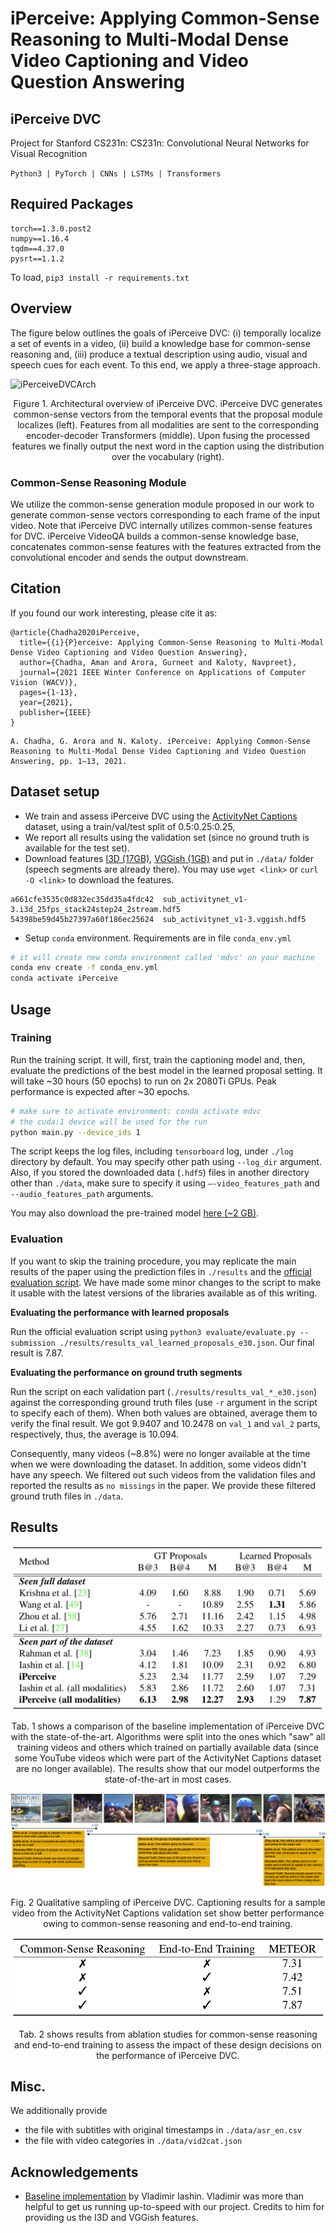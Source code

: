 # iPerceive: Applying Common-Sense Reasoning to Multi-Modal Dense Video Captioning and Video Question Answering
## iPerceive DVC

Project for Stanford CS231n: CS231n: Convolutional Neural Networks for Visual Recognition

```Python3 | PyTorch | CNNs | LSTMs | Transformers```

## Required Packages

```
torch==1.3.0.post2
numpy==1.16.4
tqdm==4.37.0
pysrt==1.1.2
```

To load,
```pip3 install -r requirements.txt```

## Overview

The figure below outlines the goals of iPerceive DVC: (i) temporally localize a set of events in a video, (ii) build a knowledge base for common-sense reasoning and, (iii) produce a textual description using audio, visual and speech cues for each event. To this end, we apply a three-stage approach.

![iPerceiveDVCArch](https://github.com/amanchadha/iPerceive/blob/master/iPerceiveDVC/images/archDVC.jpg)
<p align="center">Figure 1. Architectural overview of iPerceive DVC. iPerceive DVC generates common-sense vectors from the temporal events that the proposal module localizes (left). Features from all modalities are sent to the corresponding encoder-decoder Transformers (middle). Upon fusing the processed features we finally output the next word in the caption using the distribution over the vocabulary (right).</p>

### Common-Sense Reasoning Module
We utilize the common-sense generation module proposed in our work to generate common-sense vectors corresponding to each frame of the input video. Note that iPerceive DVC internally utilizes common-sense features for DVC. iPerceive VideoQA builds a common-sense knowledge base, concatenates common-sense features with the features extracted from the convolutional encoder and sends the output downstream.

## Citation

If you found our work interesting, please cite it as:

```
@article{Chadha2020iPerceive,
  title={{i}{P}erceive: Applying Common-Sense Reasoning to Multi-Modal Dense Video Captioning and Video Question Answering},
  author={Chadha, Aman and Arora, Gurneet and Kaloty, Navpreet},
  journal={2021 IEEE Winter Conference on Applications of Computer Vision (WACV)},
  pages={1-13},
  year={2021},
  publisher={IEEE}
}
```

```
A. Chadha, G. Arora and N. Kaloty. iPerceive: Applying Common-Sense Reasoning to Multi-Modal Dense Video Captioning and Video Question Answering, pp. 1–13, 2021.
```

## Dataset setup

- We train and assess iPerceive DVC using the [ActivityNet Captions](https://cs.stanford.edu/people/ranjaykrishna/densevid/) dataset, using a train/val/test split of 0.5:0.25:0.25, 
- We report all results using the validation set (since no ground truth is available for the test set). 
- Download features [I3D (17GB)](https://storage.googleapis.com/mdvc/sub_activitynet_v1-3.i3d_25fps_stack24step24_2stream.hdf5), [VGGish (1GB)](https://storage.googleapis.com/mdvc/sub_activitynet_v1-3.vggish.hdf5) and put in `./data/` folder (speech segments are already there). 
You may use `wget <link>` or `curl -O <link>` to download the features.

```
a661cfe3535c0d832ec35dd35a4fdc42  sub_activitynet_v1-3.i3d_25fps_stack24step24_2stream.hdf5
54398be59d45b27397a60f186ec25624  sub_activitynet_v1-3.vggish.hdf5
```

- Setup `conda` environment. Requirements are in file `conda_env.yml`
```bash
# it will create new conda environment called 'mdvc' on your machine 
conda env create -f conda_env.yml
conda activate iPerceive
```

## Usage

### Training

Run the training script. It will, first, train the captioning model and, then, evaluate the predictions of the best model in the learned proposal setting. 
It will take ~30 hours (50 epochs) to run on 2x 2080Ti GPUs. Peak performance is expected after ~30 epochs.
```bash
# make sure to activate environment: conda activate mdvc
# the cuda:1 device will be used for the run
python main.py --device_ids 1
```
The script keeps the log files, including `tensorboard` log, under `./log` directory by default. You may specify other path using `--log_dir` argument. Also, if you stored the downloaded data (`.hdf5`) files in another directory other than `./data`, make sure to specify it using `–-video_features_path` and `--audio_features_path` arguments.

You may also download the pre-trained model [here (~2 GB)](https://drive.google.com/file/d/1oTzN_lDpHIxHLzsn4YZauWutQe-M1nYM/view?usp=sharing).

### Evaluation

If you want to skip the training procedure, you may replicate the main results of the paper using the prediction files in `./results` and the [official evaluation script](https://github.com/ranjaykrishna/densevid_eval/tree/9d4045aced3d827834a5d2da3c9f0692e3f33c1c).
We have made some minor changes to the script to make it usable with the latest versions of the libraries available as of this writing.

**Evaluating the performance with learned proposals**

Run the official evaluation script using `python3 evaluate/evaluate.py --submission ./results/results_val_learned_proposals_e30.json`. Our final result is 7.87.

**Evaluating the performance on ground truth segments**

Run the script on each validation part (`./results/results_val_*_e30.json`) against the corresponding ground truth files (use `-r` argument in the script to specify each of them). When both values are obtained, average them to verify the final result. We got 9.9407 and 10.2478 on `val_1` and `val_2` parts, respectively, thus, the average is 10.094.

Consequently, many videos (~8.8%) were no longer available at the time when we were downloading the dataset. In addition, some videos didn't have any speech. We filtered out such videos from the validation files and reported the results as `no missings` in the paper. We provide these filtered ground truth files in `./data`.

## Results

![iPerceiveDVCArch](https://github.com/amanchadha/iPerceive/blob/master/iPerceiveDVC/images/dvc_res.jpg)
<p align="center">Tab. 1 shows a comparison of the baseline implementation of iPerceive DVC with the state-of-the-art. Algorithms were split into the ones which "saw" all training videos and others which trained on partially available data (since some YouTube videos which were part of the ActivityNet Captions dataset are no longer available). The results show that our model outperforms the state-of-the-art in most cases.

![iPerceiveDVCArch](https://github.com/amanchadha/iPerceive/blob/master/iPerceiveDVC/images/DVCsample.jpg)
<p align="center">Fig. 2 Qualitative sampling of iPerceive DVC. Captioning results for a sample video from the ActivityNet Captions validation set show better performance owing to common-sense reasoning and end-to-end training.</p>

![iPerceiveDVCArch](https://github.com/amanchadha/iPerceive/blob/master/iPerceiveDVC/images/dvc_ab.jpg)
<p align="center">Tab. 2 shows results from ablation studies for common-sense reasoning and end-to-end training to assess the impact of these design decisions on the performance of iPerceive DVC.</p>

## Misc.

We additionally provide
- the file with subtitles with original timestamps in `./data/asr_en.csv`
- the file with video categories in `./data/vid2cat.json`

## Acknowledgements

- [Baseline implementation](https://github.com/v-iashin/MDVC) by Vladimir Iashin. Vladimir was more than helpful to get us running up-to-speed with our project. Credits to him for providing us the I3D and VGGish features.
